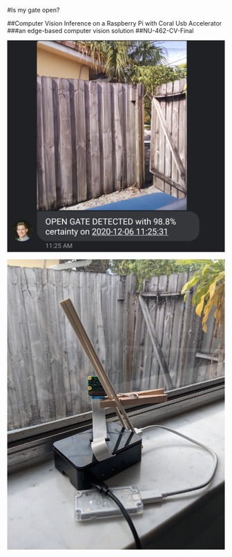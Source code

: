 #Is my gate open?

##Computer Vision Inference on a Raspberry Pi with Coral Usb Accelerator
###an edge-based computer vision solution
##NU-462-CV-Final

![5_Final_Output_MMS_Warning.png](https://github.com/michael-d-kennedy/NU-462-CV-Final/blob/main/5_Final_Output_MMS_Warning.png?raw=true)

![0_Raspberry_Pi_In_Production.jpg](https://github.com/michael-d-kennedy/NU-462-CV-Final/blob/main/0_Raspberry_Pi_In_Production.jpg?raw=true)
